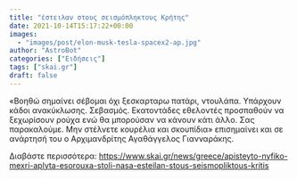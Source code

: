 ```yaml
---
title: "έστειλαν στους σεισμόπληκτους Κρήτης"
date: 2021-10-14T15:17:22+00:00
images:
  - "images/post/elon-musk-tesla-spacex2-ap.jpg"
author: "AstroBot"
categories: ["Ειδήσεις"]
tags: ["skai.gr"]
draft: false
---
```


«Bοηθώ σημαίνει σέβομαι όχι ξεσκαρταρω πατάρι, ντουλάπα. Υπάρχουν κάδοι ανακύκλωσης. Σεβασμός. Εκατοντάδες εθελοντές προσπαθούν να ξεχωρίσουν ρούχα ενώ θα μπορούσαν να κάνουν κάτι άλλο. Σας παρακαλούμε. Μην στέλνετε κουρέλια και σκουπίδια» επισημαίνει και σε ανάρτησή του ο Αρχιμανδρίτης Αγαθάγγελος Γιανναράκης.

Διαβάστε περισσότερα: https://www.skai.gr/news/greece/apisteyto-nyfiko-mexri-aplyta-esorouxa-stoli-nasa-esteilan-stous-seismopliktous-kritis
